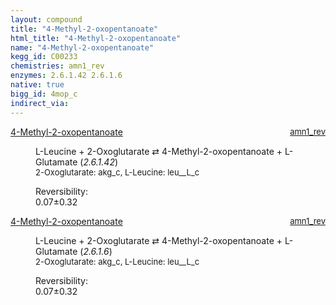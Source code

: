 ```yaml
---
layout: compound
title: "4-Methyl-2-oxopentanoate"
html_title: "4-Methyl-2-oxopentanoate"
name: "4-Methyl-2-oxopentanoate"
kegg_id: C00233
chemistries: amn1_rev
enzymes: 2.6.1.42 2.6.1.6
native: true
bigg_id: 4mop_c
indirect_via:
---
```

<dl><dt class='rs-product'><a href='{{ site.url }}{{ site.baseurl }}/compounds/C00233' class='link-dark' data-bs-toggle='tooltip' data-bs-html='true' data-bs-title='KEGG: C00233'>4-Methyl-2-oxopentanoate</a><span style='float: right; max-width: 40%'><a href='{{ site.url }}{{ site.baseurl }}/chemistries/amn1_rev' class='link-dark opacity-50' style='font-size: small; word-wrap: anywhere;'>amn1_rev</a></span></dt><dd><p>L-Leucine + 2-Oxoglutarate &#8644; 4-Methyl-2-oxopentanoate + L-Glutamate (<i>2.6.1.42</i>)<br /><span style='font-size: small;'><span data-bs-toggle='tooltip' data-bs-html='true' data-bs-title='KEGG: C00026'>2-Oxoglutarate</span>: akg_c, <span data-bs-toggle='tooltip' data-bs-html='true' data-bs-title='KEGG: C00123'>L-Leucine</span>: leu__L_c</span><br /><div class="reversibility_info">Reversibility: <div class="progress"><div class="progress-bar bg-success" role="progressbar" style="width: 0%" aria-valuenow="0" aria-valuemin="0" aria-valuemax="100"></div></div><span>0.07&plusmn;0.32</span><div class="progress"><div class="progress-bar bg-danger" role="progressbar" style="width: 0.65%" aria-valuenow="0.06521947418373092" aria-valuemin="0" aria-valuemax="10"></div><div class="progress-bar bg-warning" role="progressbar" style="width: 3.18%" aria-valuenow="0.06521947418373092" aria-valuemin="0" aria-valuemax="10"></div></div></div></p><dl></dl></dd></dl><dl><dt class='rs-product'><a href='{{ site.url }}{{ site.baseurl }}/compounds/C00233' class='link-dark' data-bs-toggle='tooltip' data-bs-html='true' data-bs-title='KEGG: C00233'>4-Methyl-2-oxopentanoate</a><span style='float: right; max-width: 40%'><a href='{{ site.url }}{{ site.baseurl }}/chemistries/amn1_rev' class='link-dark opacity-50' style='font-size: small; word-wrap: anywhere;'>amn1_rev</a></span></dt><dd><p>L-Leucine + 2-Oxoglutarate &#8644; 4-Methyl-2-oxopentanoate + L-Glutamate (<i>2.6.1.6</i>)<br /><span style='font-size: small;'><span data-bs-toggle='tooltip' data-bs-html='true' data-bs-title='KEGG: C00026'>2-Oxoglutarate</span>: akg_c, <span data-bs-toggle='tooltip' data-bs-html='true' data-bs-title='KEGG: C00123'>L-Leucine</span>: leu__L_c</span><br /><div class="reversibility_info">Reversibility: <div class="progress"><div class="progress-bar bg-success" role="progressbar" style="width: 0%" aria-valuenow="0" aria-valuemin="0" aria-valuemax="100"></div></div><span>0.07&plusmn;0.32</span><div class="progress"><div class="progress-bar bg-danger" role="progressbar" style="width: 0.65%" aria-valuenow="0.06521947418373092" aria-valuemin="0" aria-valuemax="10"></div><div class="progress-bar bg-warning" role="progressbar" style="width: 3.18%" aria-valuenow="0.06521947418373092" aria-valuemin="0" aria-valuemax="10"></div></div></div></p><dl></dl></dd></dl>